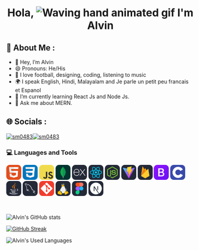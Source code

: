 <h1 align="center"> Hola, <img src="https://raw.githubusercontent.com/nixin72/nixin72/master/wave.gif" 
         alt="Waving hand animated gif"
         height="45"
         width="45" /> I'm Alvin </h1>

## 💫 About Me :
- 👋 Hey, I’m Alvin
- 😄 Pronouns: He/His
- 👀 I love football, designing, coding, listening to music
- 🌍 I speak English, Hindi, Malayalam and Je parle un petit peu francais et Espanol
- 🌱 I’m currently learning React Js and Node Js.
- 💬 Ask me about MERN.


## 🌐 Socials :
<p align="left">
<a href="https://github.com/alvin1904" target="blank"><img align="center" src="https://raw.githubusercontent.com/rahuldkjain/github-profile-readme-generator/master/src/images/icons/Social/github.svg" alt="sm0483" height="30" width="40" /></a><a href="https://www.linkedin.com/in/alvin-varghese19
/" target="blank"><img align="center" src="https://raw.githubusercontent.com/rahuldkjain/github-profile-readme-generator/master/src/images/icons/Social/linked-in-alt.svg" alt="sm0483" height="30" width="40" /></a>
</p>

### 💻 Languages and Tools
</p>
<p align="left">
                  <img src="https://raw.githubusercontent.com/tandpfun/skill-icons/d1c752b99bb25a0e5aa363bae1db2809173ee966/icons/HTML.svg" alt="HTML" width="40" height="40"/>
                  <img src="https://raw.githubusercontent.com/tandpfun/skill-icons/d1c752b99bb25a0e5aa363bae1db2809173ee966/icons/CSS.svg" alt="CS" width="40" height="40"/>
                  <img src="https://raw.githubusercontent.com/tandpfun/skill-icons/d1c752b99bb25a0e5aa363bae1db2809173ee966/icons/JavaScript.svg" alt="JS" width="40" height="40"/>
                  <img src="https://raw.githubusercontent.com/tandpfun/skill-icons/d1c752b99bb25a0e5aa363bae1db2809173ee966/icons/MongoDB.svg" alt="MongoDB" width="40" height="40"/>
                  <img src="https://raw.githubusercontent.com/tandpfun/skill-icons/d1c752b99bb25a0e5aa363bae1db2809173ee966/icons/ExpressJS-Dark.svg" alt="Express" width="40" height="40"/>
                  <img src="https://raw.githubusercontent.com/tandpfun/skill-icons/d1c752b99bb25a0e5aa363bae1db2809173ee966/icons/React-Dark.svg" alt="React" width="40" height="40"/>
                  <img src="https://raw.githubusercontent.com/tandpfun/skill-icons/d1c752b99bb25a0e5aa363bae1db2809173ee966/icons/NodeJS-Dark.svg" alt="NodeJs" width="40" height="40"/>
                  <img src="https://raw.githubusercontent.com/tandpfun/skill-icons/d1c752b99bb25a0e5aa363bae1db2809173ee966/icons/Vite-Dark.svg" alt="Vite" width="40" height="40"/>
                  <img src="https://raw.githubusercontent.com/tandpfun/skill-icons/d1c752b99bb25a0e5aa363bae1db2809173ee966/icons/Firebase-Dark.svg" alt="Firebase" width="40" height="40"/>
                  <img src="https://raw.githubusercontent.com/tandpfun/skill-icons/d1c752b99bb25a0e5aa363bae1db2809173ee966/icons/Bootstrap.svg" alt="Bootstrap" width="40" height="40"/>
                  <img src="https://raw.githubusercontent.com/tandpfun/skill-icons/d1c752b99bb25a0e5aa363bae1db2809173ee966/icons/C.svg" alt="C" width="40" height="40"/>
                  <img src="https://raw.githubusercontent.com/tandpfun/skill-icons/d1c752b99bb25a0e5aa363bae1db2809173ee966/icons/Java-Dark.svg" alt="Java" width="40" height="40"/>
                  <img src="https://raw.githubusercontent.com/tandpfun/skill-icons/d1c752b99bb25a0e5aa363bae1db2809173ee966/icons/MySQL-Dark.svg" alt="MySQL" width="40" height="40"/>
                  <img src="https://raw.githubusercontent.com/tandpfun/skill-icons/d1c752b99bb25a0e5aa363bae1db2809173ee966/icons/Git.svg" alt="Git" width="40" height="40"/>
                  <img src="https://raw.githubusercontent.com/tandpfun/skill-icons/d1c752b99bb25a0e5aa363bae1db2809173ee966/icons/Linux-Dark.svg" alt="Linux" width="40" height="40"/>
                  <img src="https://raw.githubusercontent.com/tandpfun/skill-icons/main/icons/Figma-Dark.svg" alt="Figma" width="40" height="40"/>
                  <img src="https://raw.githubusercontent.com/tandpfun/skill-icons/main/icons/NextJS-Dark.svg" alt="Nextjs" width="40" height="40"/>

</p>


<br>

![Alvin's GitHub stats](https://github-readme-stats-sigma-five.vercel.app/api?username=alvin1904&show_icons=true&theme=prussian)

[![GitHub Streak](https://streak-stats.demolab.com?user=alvin1904&theme=prussian&date_format=M%20j%5B%2C%20Y%5D&mode=daily)](https://git.io/streak-stats)

![Alvin's Used Languages](https://github-readme-stats-sigma-five.vercel.app/api/top-langs/?username=alvin1904&layout=compact&theme=prussian)
<br>


